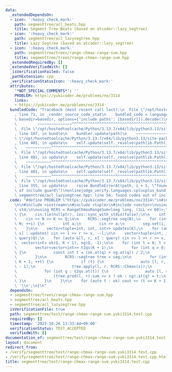```yaml
---
data:
  _extendedDependsOn:
  - icon: ':heavy_check_mark:'
    path: segmenttree/acl_beats.hpp
    title: Segment Tree Beats (based on atcoder::lazy_segtree)
  - icon: ':heavy_check_mark:'
    path: segmenttree/acl_lazysegtree.hpp
    title: Lazy Segtree (based on atcoder::lazy_segtree)
  - icon: ':heavy_check_mark:'
    path: segmenttree/trees/range-chmax-range-sum.hpp
    title: segmenttree/trees/range-chmax-range-sum.hpp
  _extendedRequiredBy: []
  _extendedVerifiedWith: []
  _isVerificationFailed: false
  _pathExtension: cpp
  _verificationStatusIcon: ':heavy_check_mark:'
  attributes:
    '*NOT_SPECIAL_COMMENTS*': ''
    PROBLEM: https://yukicoder.me/problems/no/3314
    links:
    - https://yukicoder.me/problems/no/3314
  bundledCode: "Traceback (most recent call last):\n  File \"/opt/hostedtoolcache/Python/3.13.7/x64/lib/python3.13/site-packages/onlinejudge_verify/documentation/build.py\"\
    , line 71, in _render_source_code_stat\n    bundled_code = language.bundle(stat.path,\
    \ basedir=basedir, options={'include_paths': [basedir]}).decode()\n          \
    \         ~~~~~~~~~~~~~~~^^^^^^^^^^^^^^^^^^^^^^^^^^^^^^^^^^^^^^^^^^^^^^^^^^^^^^^^^^^^^^^^^^\n\
    \  File \"/opt/hostedtoolcache/Python/3.13.7/x64/lib/python3.13/site-packages/onlinejudge_verify/languages/cplusplus.py\"\
    , line 187, in bundle\n    bundler.update(path)\n    ~~~~~~~~~~~~~~^^^^^^\n  File\
    \ \"/opt/hostedtoolcache/Python/3.13.7/x64/lib/python3.13/site-packages/onlinejudge_verify/languages/cplusplus_bundle.py\"\
    , line 401, in update\n    self.update(self._resolve(pathlib.Path(included), included_from=path))\n\
    \    ~~~~~~~~~~~^^^^^^^^^^^^^^^^^^^^^^^^^^^^^^^^^^^^^^^^^^^^^^^^^^^^^^^^^^^\n\
    \  File \"/opt/hostedtoolcache/Python/3.13.7/x64/lib/python3.13/site-packages/onlinejudge_verify/languages/cplusplus_bundle.py\"\
    , line 401, in update\n    self.update(self._resolve(pathlib.Path(included), included_from=path))\n\
    \    ~~~~~~~~~~~^^^^^^^^^^^^^^^^^^^^^^^^^^^^^^^^^^^^^^^^^^^^^^^^^^^^^^^^^^^\n\
    \  File \"/opt/hostedtoolcache/Python/3.13.7/x64/lib/python3.13/site-packages/onlinejudge_verify/languages/cplusplus_bundle.py\"\
    , line 401, in update\n    self.update(self._resolve(pathlib.Path(included), included_from=path))\n\
    \    ~~~~~~~~~~~^^^^^^^^^^^^^^^^^^^^^^^^^^^^^^^^^^^^^^^^^^^^^^^^^^^^^^^^^^^\n\
    \  File \"/opt/hostedtoolcache/Python/3.13.7/x64/lib/python3.13/site-packages/onlinejudge_verify/languages/cplusplus_bundle.py\"\
    , line 355, in update\n    raise BundleErrorAt(path, i + 1, \"found codes out\
    \ of include guard\")\nonlinejudge_verify.languages.cplusplus_bundle.BundleErrorAt:\
    \ segmenttree/acl_lazysegtree.hpp: line 56: found codes out of include guard\n"
  code: "#define PROBLEM \"https://yukicoder.me/problems/no/3314\"\n#include \"../trees/range-chmax-range-sum.hpp\"\
    \n\n#include <iostream>\n#include <tuple>\n#include <vector>\nusing namespace\
    \ std;\n\nusing RCRS = RangeChmaxRangeSum<long long, (1LL << 60)>;\n\nint main()\
    \ {\n    cin.tie(nullptr), ios::sync_with_stdio(false);\n\n    int N, K, Q;\n\
    \    cin >> N >> K >> Q;\n\n    RCRS::segtree seg(N);\n    for (int i = 0; i <\
    \ N; ++i) {\n        int a;\n        cin >> a;\n        seg.set(i, RCRS::Gen(a));\n\
    \    }\n\n    vector<tuple<int, int, int>> updates(K);\n    for (auto &[l, r,\
    \ x] : updates) cin >> l >> r >> x, --l;\n\n    vector<tuple<int, int, long long>>\
    \ query(Q);\n    for (auto &[l, r, x] : query) cin >> l >> r >> x, --l;\n\n  \
    \  vector<int> ok(Q, K + 1), ng(Q, -1);\n\n    for (int t = 0; t < 15; ++t) {\n\
    \        vector<vector<int>> t2qs(K + 1);\n        for (int q = 0; q < Q; ++q)\
    \ {\n            const int t = (ok.at(q) + ng.at(q)) / 2;\n            t2qs.at(t).push_back(q);\n\
    \        }\n\n        RCRS::segtree tree = seg;\n\n        for (int t = 0; t <\
    \ K + 1; ++t) {\n            if (t) {\n                auto [l, r, x] = updates.at(t\
    \ - 1);\n                tree.apply(l, r, RCRS::Chmax(x));\n            }\n\n\
    \            for (int q : t2qs.at(t)) {\n                auto [l, r, x] = query.at(q);\n\
    \                (tree.prod(l, r).sum >= x ? ok : ng).at(q) = t;\n           \
    \ }\n        }\n    }\n\n    for (auto t : ok) cout << (t == K + 1 ? -1 : t) <<\
    \ '\\n';\n}\n"
  dependsOn:
  - segmenttree/trees/range-chmax-range-sum.hpp
  - segmenttree/acl_beats.hpp
  - segmenttree/acl_lazysegtree.hpp
  isVerificationFile: true
  path: segmenttree/test/range-chmax-range-sum.yuki3314.test.cpp
  requiredBy: []
  timestamp: '2025-10-26 13:33:44+09:00'
  verificationStatus: TEST_ACCEPTED
  verifiedWith: []
documentation_of: segmenttree/test/range-chmax-range-sum.yuki3314.test.cpp
layout: document
redirect_from:
- /verify/segmenttree/test/range-chmax-range-sum.yuki3314.test.cpp
- /verify/segmenttree/test/range-chmax-range-sum.yuki3314.test.cpp.html
title: segmenttree/test/range-chmax-range-sum.yuki3314.test.cpp
---
```

